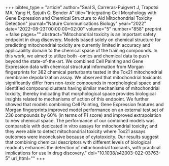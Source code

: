 +++
bibtex_type = "article"
author="Seal S, Carreras-Puigvert J, Trapotsi MA, Yang H, Spjuth O, Bender A"
title="Integrating Cell Morphology with Gene Expression and Chemical Structure to Aid Mitochondrial Toxicity Detection"
journal="Nature Communications Biology"
year="2022"
date="2022-08-23T00:00:00+02:00"
volume="5"
number="858"
preprint = false
pages=""
abstract="Mitochondrial toxicity is an important safety endpoint in drug discovery. Models based solely on chemical structure for predicting mitochondrial toxicity are currently limited in accuracy and applicability domain to the chemical space of the training compounds. In this work, we aimed to utilize both -omics and chemical data to push beyond the state-of-the-art. We combined Cell Painting and Gene Expression data with chemical structural information from Morgan fingerprints for 382 chemical perturbants tested in the Tox21 mitochondrial membrane depolarization assay. We observed that mitochondrial toxicants significantly differ from non-toxic compounds in morphological space and identified compound clusters having similar mechanisms of mitochondrial toxicity, thereby indicating that morphological space provides biological insights related to mechanisms of action of this endpoint. We further showed that models combining Cell Painting, Gene Expression features and Morgan fingerprints improved model performance on an external test set of 236 compounds by 60% (in terms of F1 score) and improved extrapolation to new chemical space. The performance of our combined models was comparable with dedicated in vitro assays for mitochondrial toxicity; and they were able to detect mitochondrial toxicity where Tox21 assays outcomes were inconclusive because of cytotoxicity. Our results suggest that combining chemical descriptors with different levels of biological readouts enhances the detection of mitochondrial toxicants, with practical implications for use in drug discovery."
doi="10.1038/s42003-022-03763-5"
url_html=""
+++
